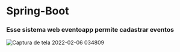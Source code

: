 # Spring-Boot

### Esse sistema web eventoapp permite cadastrar eventos
![Captura de tela 2022-02-06 034809](https://user-images.githubusercontent.com/91083215/152670584-3a166d1a-a68a-444f-a9f0-af96c5e9ccd2.png)
